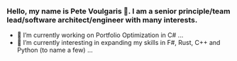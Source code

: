 ### Hello, my name is Pete Voulgaris 👋. I am a senior principle/team lead/software architect/engineer with many interests.

- 🔭 I’m currently working on Portfolio Optimization in C# ...
- 🌱 I’m currently interesting in expanding my skills in F#, Rust, C++ and Python (to name a few) ...

<!--
**pvoulgaris9398/pvoulgaris9398** is a ✨ _special_ ✨ repository because its `README.md` (this file) appears on your GitHub profile.

Here are some ideas to get you started:

- 🔭 I’m currently working on ...
- 🌱 I’m currently learning ...
- 👯 I’m looking to collaborate on ...
- 🤔 I’m looking for help with ...
- 💬 Ask me about ...
- 📫 How to reach me: ...
- 😄 Pronouns: ...
- ⚡ Fun fact: ...
-->

